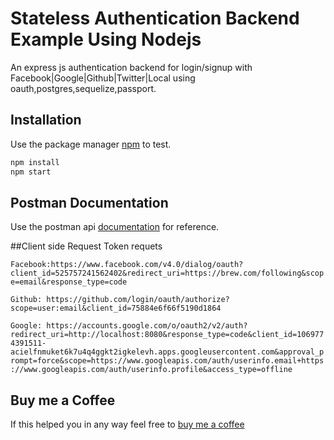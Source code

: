 # Stateless Authentication Backend Example Using Nodejs

An express js authentication backend for login/signup with Facebook|Google|Github|Twitter|Local using oauth,postgres,sequelize,passport.

## Installation

Use the package manager [npm](https://www.npmjs.com) to test.

```bash
npm install
npm start
```

## Postman Documentation

Use the postman api [documentation](https://documenter.getpostman.com/view/6421015/SVfRtT99) for reference.

##Client side Request Token requets

```Facebook:https://www.facebook.com/v4.0/dialog/oauth?client_id=525757241562402&redirect_uri=https://brew.com/following&scope=email&response_type=code ```

```Github: https://github.com/login/oauth/authorize?scope=user:email&client_id=75884e6f66f5190d1864 ```

```Google: https://accounts.google.com/o/oauth2/v2/auth?redirect_uri=http://localhost:8080&response_type=code&client_id=1069774391511-acielfnmuket6k7u4q4ggkt2igkelevh.apps.googleusercontent.com&approval_prompt=force&scope=https://www.googleapis.com/auth/userinfo.email+https://www.googleapis.com/auth/userinfo.profile&access_type=offline ```

## Buy me a Coffee
If this helped you in any way feel free to [buy me a coffee](https://www.buymeacoffee.com/DXaWkCE)